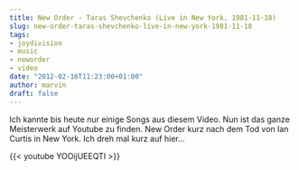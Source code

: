 ```yaml
---
title: New Order - Taras Shevchenko (Live in New York, 1981-11-18)
slug: new-order-taras-shevchenko-live-in-new-york-1981-11-18
tags:
- joydivision
- music
- neworder
- video
date: "2012-02-16T11:23:00+01:00"
author: marvin
draft: false
---
```

Ich kannte bis heute nur einige Songs aus diesem Video. Nun ist das
ganze Meisterwerk auf Youtube zu finden. New Order kurz nach dem Tod von
Ian Curtis in New York. Ich dreh mal kurz auf hier...

{{< youtube YOOijUEEQTI >}}